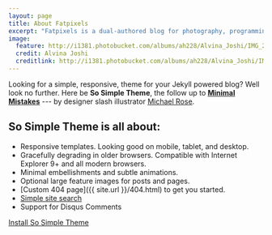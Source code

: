 ```yaml
---
layout: page
title: About Fatpixels
excerpt: "Fatpixels is a dual-authored blog for photography, programming and everything in between."
image:
  feature: http://i1381.photobucket.com/albums/ah228/Alvina_Joshi/IMG_2226_zps5b9608ba.jpg
  credit: Alvina Joshi
  creditlink: http://i1381.photobucket.com/albums/ah228/Alvina_Joshi/IMG_2226_zps5b9608ba.jpg
---
```


Looking for a simple, responsive, theme for your Jekyll powered blog? Well look no further. Here be **So Simple Theme**, the follow up to [**Minimal Mistakes**](http://mmistakes.github.io/minimal-mistakes) --- by designer slash illustrator [Michael Rose](http://mademistakes.com).

## So Simple Theme is all about:

* Responsive templates. Looking good on mobile, tablet, and desktop.
* Gracefully degrading in older browsers. Compatible with Internet Explorer 9+ and all modern browsers.
* Minimal embellishments and subtle animations.
* Optional large feature images for posts and pages.
* [Custom 404 page]({{ site.url }}/404.html) to get you started.
* [Simple site search](https://github.com/christian-fei/Simple-Jekyll-Search)
* Support for Disqus Comments

<a markdown="0" href="{{ site.url }}/theme-setup" class="btn">Install So Simple Theme</a>

[^1]: Example: *domain.com/category-name/post-title*
